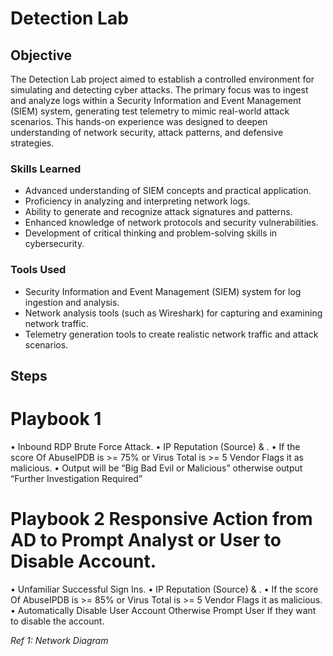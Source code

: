 # Detection Lab

## Objective
The Detection Lab project aimed to establish a controlled environment for simulating and detecting cyber attacks. The primary focus was to ingest and analyze logs within a Security Information and Event Management (SIEM) system, generating test telemetry to mimic real-world attack scenarios. This hands-on experience was designed to deepen understanding of network security, attack patterns, and defensive strategies.

### Skills Learned
- Advanced understanding of SIEM concepts and practical application.
- Proficiency in analyzing and interpreting network logs.
- Ability to generate and recognize attack signatures and patterns.
- Enhanced knowledge of network protocols and security vulnerabilities.
- Development of critical thinking and problem-solving skills in cybersecurity.

### Tools Used
- Security Information and Event Management (SIEM) system for log ingestion and analysis.
- Network analysis tools (such as Wireshark) for capturing and examining network traffic.
- Telemetry generation tools to create realistic network traffic and attack scenarios.

## Steps
# Playbook 1
•	Inbound RDP Brute Force Attack.
•	IP Reputation (Source) <Abuse IPDB> & <Virus Total>.
•	If the score Of AbuseIPDB is >= 75% or Virus Total is >= 5 Vendor Flags it as malicious.
•	Output will be “Big Bad Evil or Malicious” otherwise output “Further Investigation Required”

# Playbook 2 Responsive Action from AD to Prompt Analyst or User to Disable Account.
•	Unfamiliar Successful Sign Ins.
•	IP Reputation (Source) <Abuse IPDB> & <Virus Total>.
•	If the score Of AbuseIPDB is >= 85% or Virus Total is >= 5 Vendor Flags it as malicious.
•	Automatically Disable User Account Otherwise Prompt User If they want to disable the account.


*Ref 1: Network Diagram*
